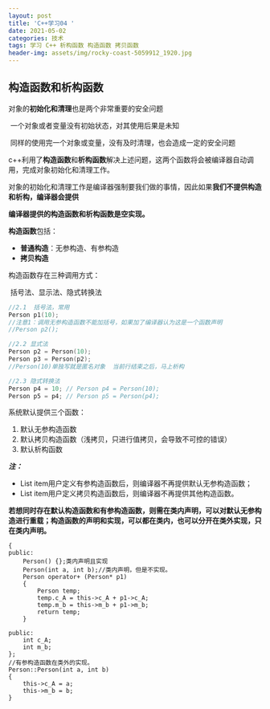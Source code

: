 ```yaml
---
layout: post
title: 'C++学习04 '
date: 2021-05-02
categories: 技术
tags: 学习 C++ 析构函数 构造函数 拷贝函数
header-img: assets/img/rocky-coast-5059912_1920.jpg
---
```



## 构造函数和析构函数



对象的**初始化和清理**也是两个非常重要的安全问题

​	一个对象或者变量没有初始状态，对其使用后果是未知

​	同样的使用完一个对象或变量，没有及时清理，也会造成一定的安全问题



c++利用了**构造函数**和**析构函数**解决上述问题，这两个函数将会被编译器自动调用，完成对象初始化和清理工作。

对象的初始化和清理工作是编译器强制要我们做的事情，因此如果**我们不提供构造和析构，编译器会提供**

**编译器提供的构造函数和析构函数是空实现。**



**构造函数**包括：

- **普通构造**：无参构造、有参构造
- **拷贝构造**

构造函数存在三种调用方式：

​	括号法、显示法、隐式转换法

```c++
//2.1  括号法，常用
Person p1(10);
//注意1：调用无参构造函数不能加括号，如果加了编译器认为这是一个函数声明
//Person p2();

//2.2 显式法
Person p2 = Person(10); 
Person p3 = Person(p2);
//Person(10)单独写就是匿名对象  当前行结束之后，马上析构

//2.3 隐式转换法
Person p4 = 10; // Person p4 = Person(10); 
Person p5 = p4; // Person p5 = Person(p4);
```

系统默认提供三个函数：

1. 默认无参构造函数
2. 默认拷贝构造函数（浅拷贝，只进行值拷贝，会导致不可控的错误）
3. 默认析构函数
   
***注：***
 - List item用户定义有参构造函数后，则编译器不再提供默认无参构造函数；
 - List item用户定义拷贝构造函数后，则编译器不再提供其他构造函数。


**若想同时存在默认构造函数和有参构造函数，则需在类内声明，可以对默认无参构造进行重载；构造函数的声明和实现，可以都在类内，也可以分开在类外实现，只在类内声明。**

``` class Person 
{
public:
	Person() {};类内声明且实现
	Person(int a, int b);//类内声明，但是不实现。
	Person operator+ (Person* p1)
	{
		Person temp;
		temp.c_A = this->c_A + p1->c_A;
		temp.m_b = this->m_b + p1->m_b;
		return temp;
	}

public:
	int c_A;
	int m_b;
};
//有参构造函数在类外的实现。
Person::Person(int a, int b) 
{
	this->c_A = a;
	this->m_b = b;
}

```